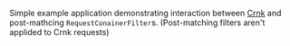 Simple example application demonstrating interaction between [Crnk](https://www.crnk.io/) and post-mathcing ``RequestConainerFilter``s. 
(Post-matching filters aren't applided to Crnk requests)
